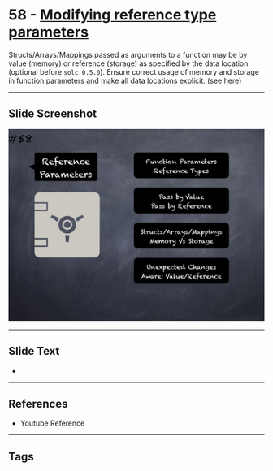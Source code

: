 # 58 - [Modifying reference type parameters](Modifying%20reference%20type%20parameters.md)
Structs/Arrays/Mappings passed as arguments to a function may be by value (memory) or reference (storage) as specified by the data location (optional before `solc 0.5.0`). Ensure correct usage of memory and storage in function parameters and make all data locations explicit. (see [here](https://github.com/crytic/slither/wiki/Detector-Documentation#modifying-storage-array-by-value))
___
## Slide Screenshot
![058.png](../images/pitfalls_and_best_practices101/058.png)
___
## Slide Text
- 
___
## References
- Youtube Reference
___
## Tags